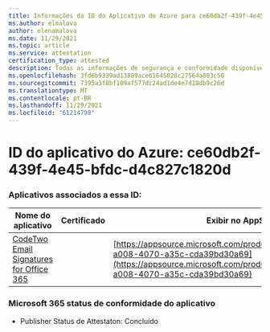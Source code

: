 ```yaml
---
title: Informações da ID do Aplicativo do Azure para ce60db2f-439f-4e45-bfdc-d4c827c1820d
ms.author: elmalova
author: elenamalova
ms.date: 11/29/2021
ms.topic: article
ms.service: attestation
certification_type: attested
description: Todas as informações de segurança e conformidade disponíveis para ce60db2f-439f-4e45-bfdc-d4c827c1820d.
ms.openlocfilehash: 3fd6b9339ad13889ace61645028c27564a803c50
ms.sourcegitcommit: 7395a3f8bf109af577dc24ad1de4e7d18db9c26d
ms.translationtype: MT
ms.contentlocale: pt-BR
ms.lasthandoff: 11/29/2021
ms.locfileid: "61214798"
---
```

# <a name="azure-app-id-ce60db2f-439f-4e45-bfdc-d4c827c1820d"></a>ID do aplicativo do Azure: ce60db2f-439f-4e45-bfdc-d4c827c1820d


### <a name="apps-associated-with-this-id"></a>Aplicativos associados a essa ID:
| **Nome do aplicativo** | **Certificado** | **Exibir no AppSource** |
|--------------|---------------|-----------------------|
| [CodeTwo Email Signatures for Office 365](https://docs.microsoft.com/microsoft-365-app-certification/forward/codetwo.3d2daeb9-a008-4070-a35c-cda39bd30a69) |  | [https://appsource.microsoft.com/product/office/codetwo.3d2daeb9-a008-4070-a35c-cda39bd30a69](https://appsource.microsoft.com/product/office/codetwo.3d2daeb9-a008-4070-a35c-cda39bd30a69) |

### <a name="microsoft-365-app-compliance-status"></a>Microsoft 365 status de conformidade do aplicativo
- Publisher Status de Attestaton: Concluído
